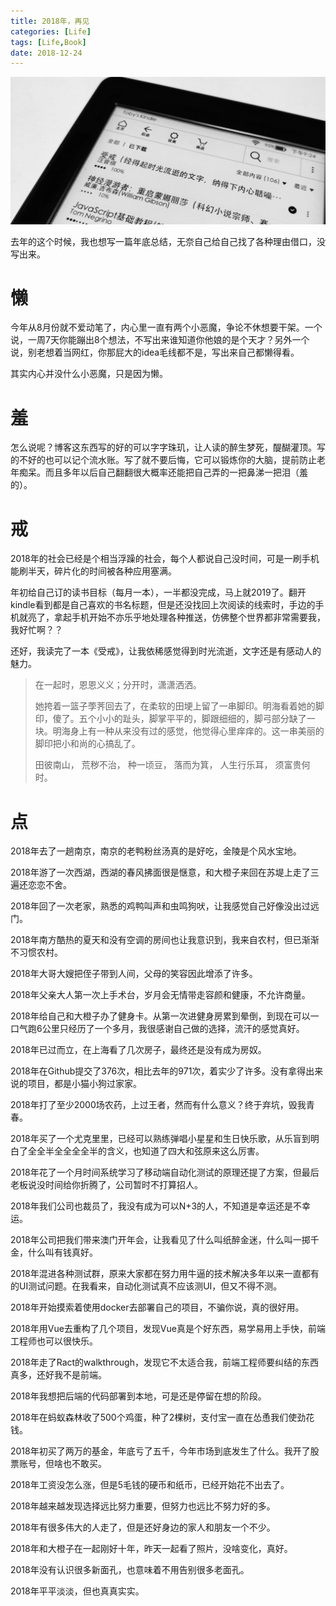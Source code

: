 ```yaml
---
title: 2018年，再见
categories: [Life]
tags: [Life,Book]
date: 2018-12-24
---
```


![2018年](images/2018-bye.jpg)

去年的这个时候，我也想写一篇年底总结，无奈自己给自己找了各种理由借口，没写出来。

# 懒

今年从8月份就不爱动笔了，内心里一直有两个小恶魔，争论不休想要干架。一个说，一周7天你能蹦出8个想法，不写出来谁知道你他娘的是个天才？另外一个说，别老想着当网红，你那屁大的idea毛线都不是，写出来自己都懒得看。

其实内心并没什么小恶魔，只是因为懒。

# 羞

怎么说呢？博客这东西写的好的可以字字珠玑，让人读的醉生梦死，醍醐灌顶。写的不好的也可以记个流水账。写了就不要后悔，它可以锻炼你的大脑，提前防止老年痴呆。而且多年以后自己翻翻很大概率还能把自己弄的一把鼻涕一把泪（羞的）。

# 戒

2018年的社会已经是个相当浮躁的社会，每个人都说自己没时间，可是一刷手机能刷半天，碎片化的时间被各种应用塞满。

年初给自己订的读书目标（每月一本），一半都没完成，马上就2019了。翻开kindle看到都是自己喜欢的书名标题，但是还没找回上次阅读的线索时，手边的手机就亮了，拿起手机开始不亦乐乎地处理各种推送，仿佛整个世界都非常需要我，我好忙啊？？

还好，我读完了一本《受戒》，让我依稀感觉得到时光流逝，文字还是有感动人的魅力。

> 在一起时，恩恩义义；分开时，潇潇洒洒。
> 
> 她挎着一篮子荸荠回去了，在柔软的田埂上留了一串脚印。明海看着她的脚印，傻了。五个小小的趾头，脚掌平平的，脚跟细细的，脚弓部分缺了一块。明海身上有一种从来没有过的感觉，他觉得心里痒痒的。这一串美丽的脚印把小和尚的心搞乱了。
>
> 田彼南山， 荒秽不治， 种一顷豆， 落而为箕， 人生行乐耳， 须富贵何时。

# 点

2018年去了一趟南京，南京的老鸭粉丝汤真的是好吃，金陵是个风水宝地。

2018年游了一次西湖，西湖的春风拂面很是惬意，和大橙子来回在苏堤上走了三遍还恋恋不舍。

2018年回了一次老家，熟悉的鸡鸭叫声和虫鸣狗吠，让我感觉自己好像没出过远门。

2018年南方酷热的夏天和没有空调的房间也让我意识到，我来自农村，但已渐渐不习惯农村。

2018年大哥大嫂把侄子带到人间，父母的笑容因此增添了许多。

2018年父亲大人第一次上手术台，岁月会无情带走容颜和健康，不允许商量。

2018年给自己和大橙子办了健身卡。从第一次进健身房累到晕倒，到现在可以一口气跑6公里只经历了一个多月，我很感谢自己做的选择，流汗的感觉真好。

2018年已过而立，在上海看了几次房子，最终还是没有成为房奴。

2018年在Github提交了376次，相比去年的971次，着实少了许多。没有拿得出来说的项目，都是小猫小狗过家家。

2018年打了至少2000场农药，上过王者，然而有什么意义？终于弃坑，毁我青春。

2018年买了一个尤克里里，已经可以熟练弹唱小星星和生日快乐歌，从乐盲到明白了全全半全全全全半的含义，也知道了四大和弦原来这么厉害。

2018年花了一个月时间系统学习了移动端自动化测试的原理还提了方案，但最后老板说没时间给你折腾了，公司暂时不打算招人。

2018年我们公司也裁员了，我没有成为可以N+3的人，不知道是幸运还是不幸运。

2018年公司把我们带来澳门开年会，让我看见了什么叫纸醉金迷，什么叫一掷千金，什么叫有钱真好。

2018年混进各种测试群，原来大家都在努力用牛逼的技术解决多年以来一直都有的UI测试问题。在我看来，自动化测试真不应该测UI，但又不得不测。

2018年开始摸索着使用docker去部署自己的项目，不骗你说，真的很好用。

2018年用Vue去重构了几个项目，发现Vue真是个好东西，易学易用上手快，前端工程师也可以很快乐。

2018年走了Ract的walkthrough，发现它不太适合我，前端工程师要纠结的东西真多，还好我不是前端。

2018年我想把后端的代码部署到本地，可是还是停留在想的阶段。

2018年在蚂蚁森林收了500个鸡蛋，种了2棵树，支付宝一直在怂恿我们使劲花钱。

2018年初买了两万的基金，年底亏了五千，今年市场到底发生了什么。我开了股票账号，但啥也不敢买。

2018年工资没怎么涨，但是5毛钱的硬币和纸币，已经开始花不出去了。

2018年越来越发现选择远比努力重要，但努力也远比不努力好的多。

2018年有很多伟大的人走了，但是还好身边的家人和朋友一个不少。

2018年和大橙子在一起刚好十年，昨天一起看了照片，没啥变化，真好。

2018年没有认识很多新面孔，也意味着不用告别很多老面孔。

2018年平平淡淡，但也真真实实。